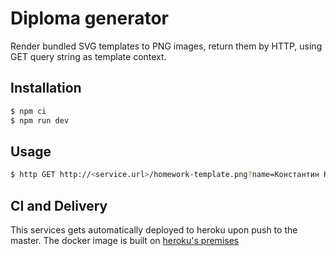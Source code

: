# Diploma generator

Render bundled SVG templates to PNG images, return them by HTTP, using
GET query string as template context.

## Installation

```sh
$ npm ci
$ npm run dev
```

## Usage

```sh
$ http GET http://<service.url>/homework-template.png?name=Константин Константинопольской&sex=m Authorzation:"Bearer: <YOUR-SECRET-TOKEN>
```

## CI and Delivery

This services gets automatically deployed to heroku upon push to the master. The docker image is built on [heroku's premises](https://devcenter.heroku.com/articles/build-docker-images-heroku-yml)
